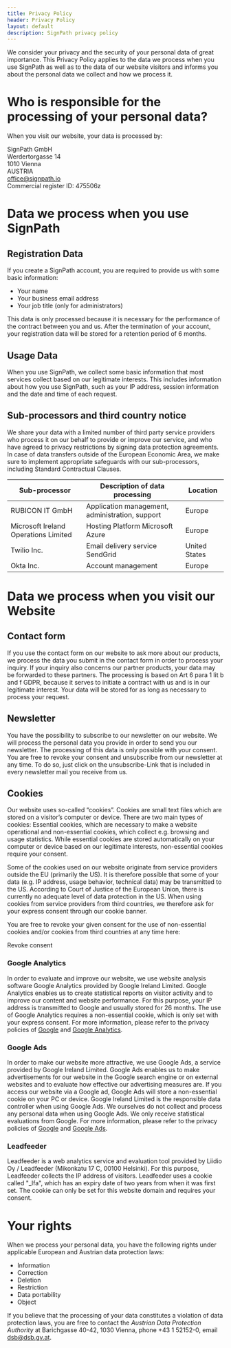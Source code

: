 ```yaml
---
title: Privacy Policy
header: Privacy Policy
layout: default
description: SignPath privacy policy
---
```


We consider your privacy and the security of your personal data of great importance. This Privacy Policy applies to the data we process when you use SignPath as well as to the data of our website visitors and informs you about the personal data we collect and how we process it.

# Who is responsible for the processing of your personal data?

When you visit our website, your data is processed by:

SignPath GmbH <br>
Werdertorgasse 14 <br>
1010 Vienna <br>
AUSTRIA <br>
office@signpath.io <br>
Commercial register ID: 475506z

# Data we process when you use SignPath

## Registration Data

If you create a SignPath account, you are required to provide us with some basic information:

* Your name
* Your business email address
* Your job title (only for administrators)

This data is only processed because it is necessary for the performance of the contract between you and us. After the termination of your account, your registration data will be stored for a retention period of 6 months. 

## Usage Data

When you use SignPath, we collect some basic information that most services collect based on our legitimate interests. This includes information about how you use SignPath, such as your IP address, session information and the date and time of each request.

## Sub-processors and third country notice

We share your data with a limited number of third party service providers who process it on our behalf to provide or improve our service, and who have agreed to privacy restrictions by signing data protection agreements. In case of data transfers outside of the European Economic Area, we make sure to implement appropriate safeguards with our sub-processors, including Standard Contractual Clauses.

| Sub-processor                        | Description of data processing                  | Location |
|--------------------------------------|-------------------------------------------------|----------|
| RUBICON IT GmbH                      | Application management, administration, support | Europe 
| Microsoft Ireland Operations Limited | Hosting Platform Microsoft Azure                | Europe 
| Twilio Inc.                          | Email delivery service SendGrid                 | United States 
| Okta Inc.                            | Account management                              | Europe

# Data we process when you visit our Website

## Contact form

If you use the contact form on our website to ask more about our products, we process the data you submit in the contact form in order to process your inquiry. If your inquiry also concerns our partner products, your data may be forwarded to these partners. The processing is based on Art 6 para 1 lit b and f GDPR, because it serves to initiate a contract with us and is in our legitimate interest. Your data will be stored for as long as necessary to process your request.

## Newsletter

You have the possibility to subscribe to our newsletter on our website. We will process the personal data you provide in order to send you our newsletter. The processing of this data is only possible with your consent. You are free to revoke your consent and unsubscribe from our newsletter at any time. To do so, just click on the unsubscribe-Link that is included in every newsletter mail you receive from us.

## Cookies

Our website uses so-called “cookies”. Cookies are small text files which are stored on a visitor’s computer or device. There are two main types of cookies: Essential cookies, which are necessary to make a website operational and non-essential cookies, which collect e.g. browsing and usage statistics. While essential cookies are stored automatically on your computer or device based on our legitimate interests, non-essential cookies require your consent.

Some of the cookies used on our website originate from service providers outside the EU (primarily the US). It is therefore possible that some of your data (e.g. IP address, usage behavior, technical data) may be transmitted to the US. According to Court of Justice of the European Union, there is currently no adequate level of data protection in the US. When using cookies from service providers from third countries, we therefore ask for your express consent through our cookie banner.

You are free to revoke your given consent for the use of non-essential cookies and/or cookies from third countries at any time here:

<a class="cursor-pointer revoke-cookie-consent"> Revoke consent </a>

### Google Analytics

In order to evaluate and improve our website, we use website analysis software Google Analytics provided by Google Ireland Limited. Google Analytics enables us to create statistical reports on visitor activity and to improve our content and website performance. For this purpose, your IP address is transmitted to Google and usually stored for 26 months. The use of Google Analytics requires a non-essential cookie, which is only set with your express consent. For more information, please refer to the privacy policies of [Google] and [Google Analytics].

### Google Ads

In order to make our website more attractive, we use Google Ads, a service provided by Google Ireland Limited. Google Ads enables us to make advertisements for our website in the Google search engine or on external websites and to evaluate how effective our advertising measures are. If you access our website via a Google ad, Google Ads will store a non-essential cookie on your PC or device. Google Ireland Limited is the responsible data controller when using Google Ads. We ourselves do not collect and process any personal data when using Google Ads. We only receive statistical evaluations from Google. For more information, please refer to the privacy policies of [Google] and [Google Ads].

### Leadfeeder

Leadfeeder is a web analytics service and evaluation tool provided by Liidio Oy / Leadfeeder (Mikonkatu 17 C, 00100 Helsinki). For this purpose, Leadfeeder collects the IP address of visitors. Leadfeeder uses a cookie called "_lfa", which has an expiry date of two years from when it was first set. The cookie can only be set for this website domain and requires your consent.

# Your rights

When we process your personal data, you have the following rights under applicable European and Austrian data protection laws:

* Information
* Correction 
* Deletion 
* Restriction
* Data portability
* Object

If you believe that the processing of your data constitutes a violation of data protection laws, you are free to contact the _Austrian Data Protection Authority_ at Barichgasse 40-42, 1030 Vienna, phone +43 1 52152-0, email dsb@dsb.gv.at.

[Google]: https://policies.google.com/privacy?hl=en
[Google Ads]: https://policies.google.com/technologies/ads?hl=en
[Google Analytics]: https://support.google.com/analytics/answer/6004245